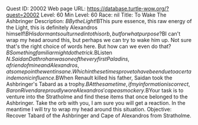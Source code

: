 Quest ID: 20002
Web page URL: https://database.turtle-wow.org/?quest=20002
Level: 60
Min Level: 60
Race: nil
Title: To Wake The Ashbringer
Description: <Tirion inspects the orb in silence for a while.>$BBy the Light!$BThis pure essence, this raw energy of the Light, this is definitely Alexandros himself!$BHis dormant soul turned into this orb, but for what purpose?$BI can't wrap my head around this, but perhaps we can try to wake him up. Not sure that's the right choice of words here. But how can we even do that?$BSomething familiar might do the trick.$BListen $N. Saidan Dathrohan was one of the very first Paladins, a friend of mine and Alexandros, at some point he went insane. Which in these times prove to have been due to a certain demonic influence.$BWhen Renault killed his father, Saidan took the Ashbringer's Tabard as a trophy.$BAt the same time, if my information is correct, Baron Rivendare proudly wore Alexandros' cape as mockery.$BYour task is to venture into the Stratholme and find these items that once belonged to the Ashbringer. Take the orb with you, I am sure you will get a reaction. In the meantime I will try to wrap my head around this situation.
Objective: Recover Tabard of the Ashbringer and Cape of Alexandros from Stratholme.
